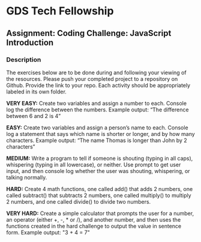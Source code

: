 # GDS Tech Fellowship

## Assignment: Coding Challenge: JavaScript Introduction

### Description
The exercises below are to be done during and following your viewing of the resources.  Please push your completed project to a repository on Github.  Provide the link to your repo. Each activity should be appropriately labeled in its own folder.

**VERY EASY:** Create two variables and assign a number to each. Console log the difference between the numbers. Example output: “The difference between 6 and 2 is 4”

**EASY:** Create two variables and assign a person’s name to each. Console log a statement that says which name is shorter or longer, and by how many characters. Example output: “The name Thomas is longer than John by 2 characters”

**MEDIUM:** Write a program to tell if someone is shouting (typing in all caps), whispering (typing in all lowercase), or neither. Use prompt to get user input, and then console log whether the user was shouting, whispering, or talking normally.

**HARD:** Create 4 math functions, one called add() that adds 2 numbers, one called subtract() that subtracts 2 numbers, one called multiply() to multiply 2 numbers, and one called divide() to divide two numbers.

**VERY HARD:** Create a simple calculator that prompts the user for a number, an operator (either +, -, * or /), and another number, and then uses the functions created in the hard challenge to output the value in sentence form. Example output: "3 + 4 = 7"